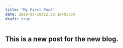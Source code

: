 ```yaml
---
title: "My First Post"
date: 2020-05-18T22:38:18+01:00
draft: true
---
```

## This is a new post for the new blog.
